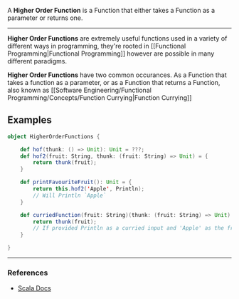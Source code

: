 A **Higher Order Function** is a Function that either takes a Function as a parameter or returns one.

--- 

**Higher Order Functions** are extremely useful functions used in a variety of different ways in programming, they're rooted in [[Functional Programming|Functional Programming]] however are possible in many different paradigms. 

**Higher Order Functions** have two common occurances. As a Function that takes a function as a parameter, or as a Function that returns a Function, also known as [[Software Engineering/Functional Programming/Concepts/Function Currying|Function Currying]]

## Examples

```scala
object HigherOrderFunctions {

	def hof(thunk: () => Unit): Unit = ???;
	def hof2(fruit: String, thunk: (fruit: String) => Unit) = {
		return thunk(fruit);
	}

	def printFavouriteFruit(): Unit = {
		return this.hof2('Apple', Println);
		// Will Println `Apple`
	}

	def curriedFunction(fruit: String)(thunk: (fruit: String) => Unit): Unit = {
		return thunk(fruit);
		// If provided Println as a curried input and 'Apple' as the fruit, will Println 'Apple'
	}

}
```

---

### References
- [Scala Docs](https://docs.scala-lang.org/tour/higher-order-functions.html)